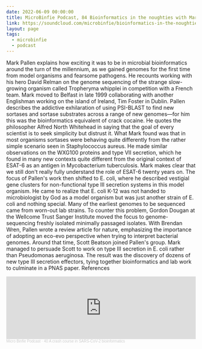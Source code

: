 ```yaml
---
date: 2022-06-09 00:00:00
title: MicroBinfie Podcast, 84 Bioinformatics in the noughties with Mark Pallen
link: https://soundcloud.com/microbinfie/bioinformatics-in-the-noughties
layout: page
tags:
  - microbinfie
  - podcast
---
```

Mark Pallen explains how exciting it was to be in microbial
bioinformatics around the turn of the millennium, as we gained genomes
for the first time from model organisms and fearsome pathogens. He
recounts working with his hero David Relman on the genome sequencing
of the strange slow-growing organism called Tropheryma whipplei in
competition with a French team.   Mark moved to Belfast in late 1999
collaborating with another Englishman working on the island of
Ireland, Tim Foster in Dublin. Pallen describes the addictive
exhilaration of using PSI-BLAST to find new sortases and sortase
substrates across a range of new genomes—for him this was the
bioinformatics equivalent of crack cocaine. He quotes the philosopher
Alfred North Whitehead in saying that the goal of every scientist is
to seek simplicity but distrust it. What Mark found was that in most
organisms sortases were behaving quite differently from the rather
simple scenario seen in Staphylococcus aureus. He made similar
observations on the WXG100 proteins and type VII secretion, which he
found in many new contexts quite different from the original context
of ESAT-6 as an antigen in Mycobacterium tuberculosis. Mark makes
clear that we still don't really fully understand the role of ESAT-6
twenty years on.   The focus of Pallen's work then shifted to E. coli,
where he described vestigial gene clusters for non-functional type III
secretion systems in this model organism. He came to realize that E.
coli K-12 was not handed to microbiologist by God as a model organism
but was just another strain of E. coli and nothing special. Many of
the earliest genomes to be sequenced came from worn-out lab strains.
To counter this problem, Gordon Dougan at the Wellcome Trust Sanger
Institute moved the focus to genome-sequencing freshly isolated
minimally passaged isolates. With Brendan Wren, Pallen wrote a review
article for nature, emphasizing the importance of adopting an eco-evo
perspective when trying to interpret bacterial genomes.   Around that
time, Scott Beatson joined Pallen's group. Mark managed to persuade
Scott to work on type III secretion in E. coli rather than Pseudomonas
aeruginosa. The result was the discovery of dozens of new type III
secretion effectors, tying together bioinformatics and lab work to
culminate in a PNAS paper.  References

<iframe width="100%" height="166" scrolling="no" frameborder="no" allow="autoplay" src="https://w.soundcloud.com/player/?url=https%3A//api.soundcloud.com/tracks/1241965861&color=%23ff5500&auto_play=false&hide_related=false&show_comments=true&show_user=true&show_reposts=false&show_teaser=false"></iframe><div style="font-size: 10px; color: #cccccc;line-break: anywhere;word-break: normal;overflow: hidden;white-space: nowrap;text-overflow: ellipsis; font-family: Interstate,Lucida Grande,Lucida Sans Unicode,Lucida Sans,Garuda,Verdana,Tahoma,sans-serif;font-weight: 100;"><a href="https://soundcloud.com/microbinfie" title="Micro Binfie Podcast" target="_blank" style="color: #cccccc; text-decoration: none;">Micro Binfie Podcast</a> · <a href="https://soundcloud.com/microbinfie/40-a-crash-course-in-sars-cov-2-bioinformatics" title="84 Bioinformatics in the noughties with Mark Pallen" target="_blank" style="color: #cccccc; text-decoration: none;">40 A crash course in SARS-CoV-2 bioinformatics</a></div>
